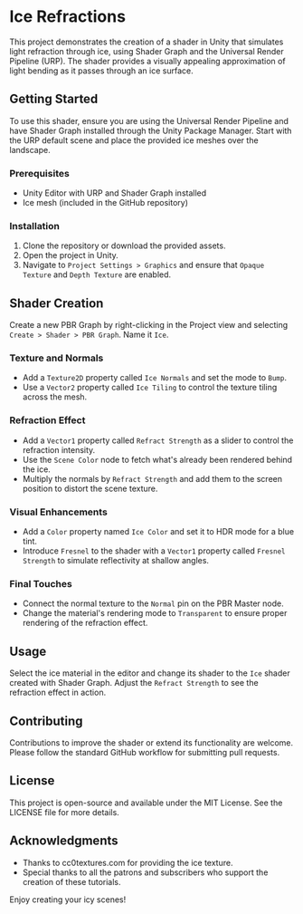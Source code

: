 # Ice Refractions

This project demonstrates the creation of a shader in Unity that simulates light refraction through ice, using Shader Graph and the Universal Render Pipeline (URP). The shader provides a visually appealing approximation of light bending as it passes through an ice surface.

## Getting Started

To use this shader, ensure you are using the Universal Render Pipeline and have Shader Graph installed through the Unity Package Manager. Start with the URP default scene and place the provided ice meshes over the landscape.

### Prerequisites

- Unity Editor with URP and Shader Graph installed
- Ice mesh (included in the GitHub repository)

### Installation

1. Clone the repository or download the provided assets.
2. Open the project in Unity.
3. Navigate to `Project Settings > Graphics` and ensure that `Opaque Texture` and `Depth Texture` are enabled.

## Shader Creation

Create a new PBR Graph by right-clicking in the Project view and selecting `Create > Shader > PBR Graph`. Name it `Ice`.

### Texture and Normals

- Add a `Texture2D` property called `Ice Normals` and set the mode to `Bump`.
- Use a `Vector2` property called `Ice Tiling` to control the texture tiling across the mesh.

### Refraction Effect

- Add a `Vector1` property called `Refract Strength` as a slider to control the refraction intensity.
- Use the `Scene Color` node to fetch what's already been rendered behind the ice.
- Multiply the normals by `Refract Strength` and add them to the screen position to distort the scene texture.

### Visual Enhancements

- Add a `Color` property named `Ice Color` and set it to HDR mode for a blue tint.
- Introduce `Fresnel` to the shader with a `Vector1` property called `Fresnel Strength` to simulate reflectivity at shallow angles.

### Final Touches

- Connect the normal texture to the `Normal` pin on the PBR Master node.
- Change the material's rendering mode to `Transparent` to ensure proper rendering of the refraction effect.

## Usage

Select the ice material in the editor and change its shader to the `Ice` shader created with Shader Graph. Adjust the `Refract Strength` to see the refraction effect in action.

## Contributing

Contributions to improve the shader or extend its functionality are welcome. Please follow the standard GitHub workflow for submitting pull requests.

## License

This project is open-source and available under the MIT License. See the LICENSE file for more details.

## Acknowledgments

- Thanks to cc0textures.com for providing the ice texture.
- Special thanks to all the patrons and subscribers who support the creation of these tutorials.

Enjoy creating your icy scenes!
